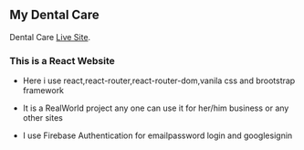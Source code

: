 ## My Dental Care

Dental Care [Live Site](https://confident-mclean-a0b196.netlify.app/).

### This is a React Website

* Here i use react,react-router,react-router-dom,vanila css and brootstrap framework

* It is a RealWorld project any one can use it for her/him business or any other sites

* I use Firebase Authentication for emailpassword login and googlesignin
